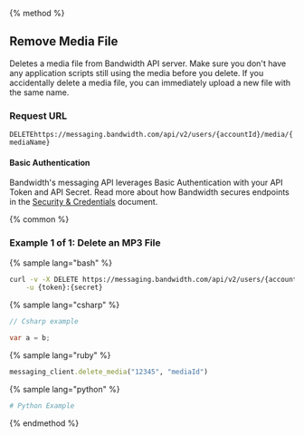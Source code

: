 {% method %}

## Remove Media File
Deletes a media file from Bandwidth API server. Make sure you don't have any application scripts still using the media before you delete. If you accidentally delete a media file, you can immediately upload a new file with the same name.

### Request URL

<code class="delete">DELETE</code>`https://messaging.bandwidth.com/api/v2/users/{accountId}/media/{mediaName}`

#### Basic Authentication

Bandwidth's messaging API leverages Basic Authentication with your API Token and API Secret. Read more about how Bandwidth secures endpoints in the [Security & Credentials](../../../guides/accountCredentials.md) document.

{% common %}

### Example 1 of 1: Delete an MP3 File

{% sample lang="bash" %}

```bash
curl -v -X DELETE https://messaging.bandwidth.com/api/v2/users/{accountId}/media/{mediaName} \
	-u {token}:{secret}
```

{% sample lang="csharp" %}

```csharp
// Csharp example

var a = b;

```


{% sample lang="ruby" %}

```ruby
messaging_client.delete_media("12345", "mediaId")
```

{% sample lang="python" %}

```python
# Python Example
```

{% endmethod %}

